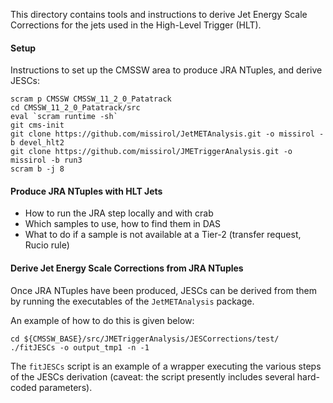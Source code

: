This directory contains tools and instructions
to derive Jet Energy Scale Corrections
for the jets used in the High-Level Trigger (HLT).

#### Setup

Instructions to set up the CMSSW area to produce JRA NTuples, and derive JESCs:
```
scram p CMSSW CMSSW_11_2_0_Patatrack
cd CMSSW_11_2_0_Patatrack/src
eval `scram runtime -sh`
git cms-init
git clone https://github.com/missirol/JetMETAnalysis.git -o missirol -b devel_hlt2
git clone https://github.com/missirol/JMETriggerAnalysis.git -o missirol -b run3
scram b -j 8
```

#### Produce JRA NTuples with HLT Jets

 * How to run the JRA step locally and with crab
 * Which samples to use, how to find them in DAS
 * What to do if a sample is not available at a Tier-2 (transfer request, Rucio rule)

#### Derive Jet Energy Scale Corrections from JRA NTuples

Once JRA NTuples have been produced,
JESCs can be derived from them by running
the executables of the `JetMETAnalysis` package.

An example of how to do this is given below:
```
cd ${CMSSW_BASE}/src/JMETriggerAnalysis/JESCorrections/test/
./fitJESCs -o output_tmp1 -n -1
```
The `fitJESCs` script is an example of
a wrapper executing the various steps of the JESCs derivation
(caveat: the script presently includes several hard-coded parameters).
